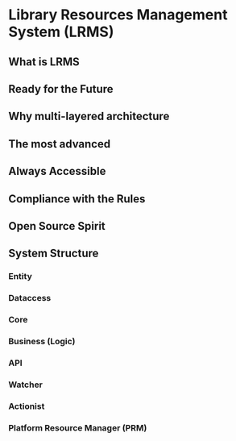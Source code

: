 # Library Resources Management System (LRMS)

## What is LRMS

## Ready for the Future

## Why multi-layered architecture

## The most advanced

## Always Accessible

## Compliance with the Rules

## Open Source Spirit

## System Structure 

### Entity

### Dataccess

### Core

### Business (Logic)

### API

### Watcher

### Actionist

### Platform Resource Manager (PRM)
